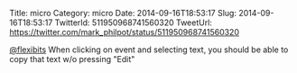 Title: micro
Category: micro
Date: 2014-09-16T18:53:17
Slug: 2014-09-16T18:53:17
TwitterId: 511950968741560320
TweetUrl: https://twitter.com/mark_philpot/status/511950968741560320

[@flexibits](https://twitter.com/flexibits) When clicking on event and selecting text, you should be able to copy that text w/o pressing "Edit"